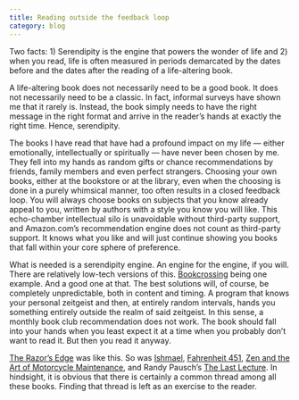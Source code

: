 ```yaml
---
title: Reading outside the feedback loop
category: blog
---
```


Two facts: 1) Serendipity is the engine that powers the wonder of life and 2) when you read, life is often measured in periods demarcated by the dates before and the dates after the reading of a life-altering book.

A life-altering book does not necessarily need to be a good book. It does not necessarily need to be a classic. In fact, informal surveys have shown me that it rarely is. Instead, the book simply needs to have the right message in the right format and arrive in the reader’s hands at exactly the right time. Hence, serendipity.

The books I have read that have had a profound impact on my life — either emotionally, intellectually or spiritually — have never been chosen by me. They fell into my hands as random gifts or chance recommendations by friends, family members and even perfect strangers. Choosing your own books, either at the bookstore or at the library, even when the choosing is done in a purely whimsical manner, too often results in a closed feedback loop. You will always choose books on subjects that you know already appeal to you, written by authors with a style you know you will like. This echo-chamber intellectual silo is unavoidable without third-party support, and Amazon.com’s recommendation engine does not count as third-party support. It knows what you like and will just continue showing you books that fall within your core sphere of preference.

What is needed is a serendipity engine. An engine for the engine, if you will. There are relatively low-tech versions of this. [Bookcrossing](http://www.bookcrossing.com/) being one example. And a good one at that. The best solutions will, of course, be completely unpredictable, both in content and timing. A program that knows your personal zeitgeist and then, at entirely random intervals, hands you something entirely outside the realm of said zeitgeist. In this sense, a monthly book club recommendation does not work. The book should fall into your hands when you least expect it at a time when you probably don’t want to read it. But then you read it anyway.

[The Razor’s Edge](http://www.amazon.com/Razors-Edge-W-Somerset-Maugham/dp/1400034205%3FSubscriptionId%3D1N9AHEAQ2F6SVD97BE02%26tag%3Deatorange-20%26linkCode%3Dxm2%26camp%3D2025%26creative%3D165953%26creativeASIN%3D1400034205) was like this. So was [Ishmael](http://www.amazon.com/Ishmael-Adventure-Spirit-Daniel-Quinn/dp/0553375407%3FSubscriptionId%3D1N9AHEAQ2F6SVD97BE02%26tag%3Deatorange-20%26linkCode%3Dxm2%26camp%3D2025%26creative%3D165953%26creativeASIN%3D0553375407), [Fahrenheit 451](http://www.amazon.com/Fahrenheit-451-Ray-Bradbury/dp/0345342968%3FSubscriptionId%3D1N9AHEAQ2F6SVD97BE02%26tag%3Deatorange-20%26linkCode%3Dxm2%26camp%3D2025%26creative%3D165953%26creativeASIN%3D0345342968), [Zen and the Art of Motorcycle Maintenance](http://www.amazon.com/Zen-Art-Motorcycle-Maintenance-Inquiry/dp/0060589469%3FSubscriptionId%3D1N9AHEAQ2F6SVD97BE02%26tag%3Deatorange-20%26linkCode%3Dxm2%26camp%3D2025%26creative%3D165953%26creativeASIN%3D0060589469), and Randy Pausch’s [The Last Lecture](http://www.amazon.com/Last-Lecture-Randy-Pausch/dp/1401323251%3FSubscriptionId%3D1N9AHEAQ2F6SVD97BE02%26tag%3Deatorange-20%26linkCode%3Dxm2%26camp%3D2025%26creative%3D165953%26creativeASIN%3D1401323251). In hindsight, it is obvious that there is certainly a common thread among all these books. Finding that thread is left as an exercise to the reader.

